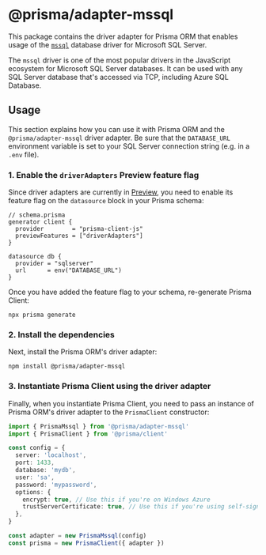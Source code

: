 # @prisma/adapter-mssql

This package contains the driver adapter for Prisma ORM that enables usage of the [`mssql`](https://www.npmjs.com/package/mssql) database driver for Microsoft SQL Server.

The `mssql` driver is one of the most popular drivers in the JavaScript ecosystem for Microsoft SQL Server databases. It can be used with any SQL Server database that's accessed via TCP, including Azure SQL Database.

## Usage

This section explains how you can use it with Prisma ORM and the `@prisma/adapter-mssql` driver adapter. Be sure that the `DATABASE_URL` environment variable is set to your SQL Server connection string (e.g. in a `.env` file).

### 1. Enable the `driverAdapters` Preview feature flag

Since driver adapters are currently in [Preview](/orm/more/releases#preview), you need to enable its feature flag on the `datasource` block in your Prisma schema:

```prisma
// schema.prisma
generator client {
  provider        = "prisma-client-js"
  previewFeatures = ["driverAdapters"]
}

datasource db {
  provider = "sqlserver"
  url      = env("DATABASE_URL")
}
```

Once you have added the feature flag to your schema, re-generate Prisma Client:

```
npx prisma generate
```

### 2. Install the dependencies

Next, install the Prisma ORM's driver adapter:

```
npm install @prisma/adapter-mssql
```

### 3. Instantiate Prisma Client using the driver adapter

Finally, when you instantiate Prisma Client, you need to pass an instance of Prisma ORM's driver adapter to the `PrismaClient` constructor:

```ts
import { PrismaMssql } from '@prisma/adapter-mssql'
import { PrismaClient } from '@prisma/client'

const config = {
  server: 'localhost',
  port: 1433,
  database: 'mydb',
  user: 'sa',
  password: 'mypassword',
  options: {
    encrypt: true, // Use this if you're on Windows Azure
    trustServerCertificate: true, // Use this if you're using self-signed certificates
  },
}

const adapter = new PrismaMssql(config)
const prisma = new PrismaClient({ adapter })
```
